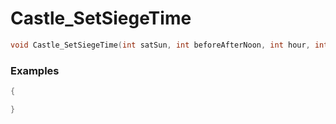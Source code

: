 # Castle_SetSiegeTime

```cpp - C++
void Castle_SetSiegeTime(int satSun, int beforeAfterNoon, int hour, int min);
```

### Examples
```cpp - C++
{

}
```
